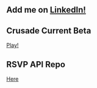 ## Add me on [LinkedIn!](https://www.linkedin.com/in/ruben-alias-70168a1b6/)
## Crusade Current Beta
[Play!](Crusade.html)
## RSVP API Repo
[Here](https://github.com/Herxity/RSVP-Project)
